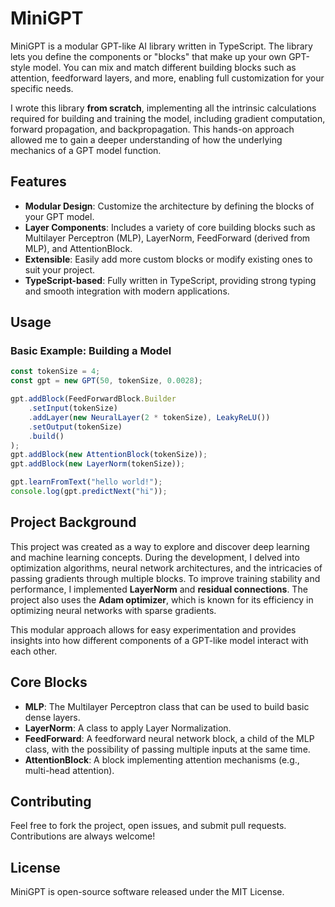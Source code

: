 # MiniGPT

MiniGPT is a modular GPT-like AI library written in TypeScript. The library lets you define the components or "blocks" that make up your own GPT-style model. You can mix and match different building blocks such as attention, feedforward layers, and more, enabling full customization for your specific needs. 

I wrote this library **from scratch**, implementing all the intrinsic calculations required for building and training the model, including gradient computation, forward propagation, and backpropagation. This hands-on approach allowed me to gain a deeper understanding of how the underlying mechanics of a GPT model function.


## Features

- **Modular Design**: Customize the architecture by defining the blocks of your GPT model.
- **Layer Components**: Includes a variety of core building blocks such as Multilayer Perceptron (MLP), LayerNorm, FeedForward (derived from MLP), and AttentionBlock.
- **Extensible**: Easily add more custom blocks or modify existing ones to suit your project.
- **TypeScript-based**: Fully written in TypeScript, providing strong typing and smooth integration with modern applications.

## Usage

### Basic Example: Building a Model

```typescript
const tokenSize = 4;
const gpt = new GPT(50, tokenSize, 0.0028);

gpt.addBlock(FeedForwardBlock.Builder
    .setInput(tokenSize)
    .addLayer(new NeuralLayer(2 * tokenSize), LeakyReLU())
    .setOutput(tokenSize)
    .build()
);
gpt.addBlock(new AttentionBlock(tokenSize));
gpt.addBlock(new LayerNorm(tokenSize));

gpt.learnFromText("hello world!");
console.log(gpt.predictNext("hi"));
```

## Project Background

This project was created as a way to explore and discover deep learning and machine learning concepts. During the development, I delved into optimization algorithms, neural network architectures, and the intricacies of passing gradients through multiple blocks. To improve training stability and performance, I implemented **LayerNorm** and **residual connections**. The project also uses the **Adam optimizer**, which is known for its efficiency in optimizing neural networks with sparse gradients.

This modular approach allows for easy experimentation and provides insights into how different components of a GPT-like model interact with each other.


## Core Blocks

- **MLP**: The Multilayer Perceptron class that can be used to build basic dense layers.
- **LayerNorm**: A class to apply Layer Normalization.
- **FeedForward**: A feedforward neural network block, a child of the MLP class, with the possibility of passing multiple inputs at the same time.
- **AttentionBlock**: A block implementing attention mechanisms (e.g., multi-head attention).

## Contributing

Feel free to fork the project, open issues, and submit pull requests. Contributions are always welcome!

## License

MiniGPT is open-source software released under the MIT License.
